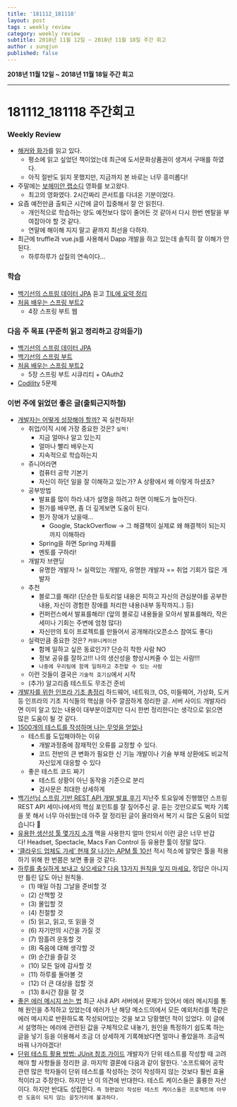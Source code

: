 ```yaml
---
title: '181112_181118'  
layout: post  
tags : weekly review
category: weekly review
subtitle: 2018년 11월 12일 ~ 2018년 11월 18일 주간 회고
author : sungjun
published: false
---
```


**2018년 11월 12일 ~ 2018년 11월 18일 주간 회고** 

---

# 181112_181118 주간회고

### Weekly Review
- [해커와 화가](https://book.naver.com/bookdb/book_detail.nhn?bid=7399482)를 읽고 있다.
    - 평소에 읽고 싶었던 책이었는데 최근에 도서문화상품권이 생겨서 구매를 하였다.
    - 아직 절반도 읽지 못했지만, 지금까지 본 바로는 너무 흥미롭다!
- 주말에는 [보헤미안 랩소디](https://movie.naver.com/movie/bi/mi/basic.nhn?code=156464) 영화를 보고왔다.
    - 최고의 영화였다. 2시간짜리 콘서트를 다녀온 기분이었다.
- 요즘 예전만큼 출퇴근 시간에 글이 집중해서 잘 안 읽힌다.
    - 개인적으로 학습하는 양도 예전보다 많이 줄어든 것 같아서 다시 한번 멘탈을 부여잡아야 할 것 같다.
    - 연말에 해이해 지지 말고 끝까지 최선을 다하자.
- 최근에 truffle과 vue.js를 사용해서 Dapp 개발을 하고 있는데 솔직히 잘 이해가 안 된다.
    - 하루하루가 삽질의 연속이다...

### 학습
- [백기선의 스프링 데이터 JPA](https://www.inflearn.com/course/%EC%8A%A4%ED%94%84%EB%A7%81-%EB%8D%B0%EC%9D%B4%ED%84%B0-jpa/) 듣고 [TIL에 요약 정리](https://github.com/gwonsungjun/TIL/blob/master/JPA/Whiteship-JPA.md)
- [처음 배우는 스프링 부트2](https://book.naver.com/bookdb/book_detail.nhn?bid=14031681)
    - 4장 스프링 부트 웹

### 다음 주 목표 (꾸준히 읽고 정리하고 강의듣기)
- [백기선의 스프링 데이터 JPA](https://www.inflearn.com/course/%EC%8A%A4%ED%94%84%EB%A7%81-%EB%8D%B0%EC%9D%B4%ED%84%B0-jpa/)
- [백기선의 스프링 부트](https://www.inflearn.com/course/%EC%8A%A4%ED%94%84%EB%A7%81%EB%B6%80%ED%8A%B8/)
- [처음 배우는 스프링 부트2](https://book.naver.com/bookdb/book_detail.nhn?bid=14031681)
    - 5장 스프링 부트 시큐리티 + OAuth2
- [Codility](https://www.codility.com/) 5문제

### 이번 주에 읽었던 좋은 글(출퇴근지하철)
- [개발자는 어떻게 성장해야 할까?](https://www.slideshare.net/charsyam2/how-to-become-better-engineer) 꼭 실천하자!
    - 취업/이직 시에 가장 중요한 것은? `실력!`
        - 지금 얼마나 알고 있는지
        - 얼마나 빨리 배우는지
        - 지속적으로 학습하는지
    - 쥬니어라면
        - 컴퓨터 공학 기본기
        - 자신이 하던 일을 잘 이해하고 있는가? A 상황에서 왜 이렇게 하셨죠?
    - 공부방법
        - 발표를 많이 하라.내가 설명을 하려고 하면 이해도가 높아진다.
        - 뭔가를 배우면, 좀 더 깊게보면 도움이 된다.
        - 뭔가 장애가 났을때…
            - Google, StackOverflow -> 그 해결책이 실제로 왜 해결책이 되는지까지 이해하라
        - Spring을 하면 Spring 자체를
        - 멘토를 구하라!
    - 개발자 브랜딩
        - 유명한 개발자 != 실력있는 개발자, 유명한 개발자 == 취업 기회가 많은 개발자
    - 추천
        - 블로그를 해라! (단순한 듀토리얼 내용은 피하고 자신의 관심분야를 공부한 내용, 자신이 경험한 장애를 처리한 내용(내부 동작까지..) 등)
        - 컨퍼런스에서 발표를해라! (앞의 블로깅 내용들을 모아서 발표를해라, 작은 세미나 기회는 주변에 엄청 많다)
        - 자신만의 토이 프로젝트를 만들어서 공개해라(오픈소스 참여도 좋다)
    - 실력만큼 중요한 것은? `커뮤니케이션`
        - 함께 일하고 싶은 동료인가? 단순히 착한 사람 NO
        - 정보 공유를 잘하고!!! 나의 생산성을 향상시켜줄 수 있는 사람!!!
        - `나중에 우리팀에 함께 일하자고 추천할 수 있는 사람`
    - 이런 것들이 결국은 `기술적 호기심`에서 시작
    - (추가) 알고리즘 테스트도 무조건 준비
- [개발자를 위한 인프라 기초 총정리](https://futurecreator.github.io/2018/11/09/it-infrastructure-basics/) 하드웨어, 네트워크, OS, 미들웨어, 가상화, 도커 등 인프라의 기초 지식들의 핵심을 아주 깔끔하게 정리한 글. 서버 사이드 개발자라면 이미 알고 있는 내용이 대부분이겠지만 다시 한번 정리한다는 생각으로 읽으면 많은 도움이 될 것 같다.
- [1500개의 테스트를 작성하며 나는 무엇을 얻었나](https://medium.com/@minhyeok4dev/1500%EA%B0%9C-%ED%85%8C%EC%8A%A4%ED%8A%B8%EB%A5%BC-%EC%9E%91%EC%84%B1%ED%95%98%EB%A9%B0-%EB%82%98%EB%8A%94-%EB%AC%B4%EC%97%87%EC%9D%84-%EC%96%BB%EC%97%88%EB%82%98-62b9facd53d8)
    - 테스트를 도입해야하는 이유
        - 개발과정중에 잠재적인 오류를 교정할 수 있다.
        - 코드 전반의 큰 변화가 필요한 신 기능 개발이나 기술 부채 상환에도 비교적 자신있게 대응할 수 있다
    - 좋은 테스트 코드 짜기
        - 테스트 상황이 아닌 동작을 기준으로 분리
        - 검사문은 최대한 상세하게
- [백기선님 스프링 기반 REST API 개발 발표 후기](https://github.com/david-learner/java-study/blob/master/%EB%B0%B1%EA%B8%B0%EC%84%A0%EB%8B%98_%EC%8A%A4%ED%94%84%EB%A7%81_%EA%B8%B0%EB%B0%98_REST_API_%EA%B0%9C%EB%B0%9C/readme.md) 지난주 토요일에 진행했던 스프링 REST API 세미나에서의 핵심 포인트를 잘 짚어주신 글. 듣는 것만으로도 벅차 기록을 못 해서 너무 아쉬웠는데 아주 잘 정리된 글이 올라와서 복기 시 많은 도움이 되었습니다 🙂
- [유용한 생산성 툴 몇가지 소개](https://velog.io/@chris/-%EC%9C%A0%EC%9A%A9%ED%95%9C-%EC%83%9D%EC%82%B0%EC%84%B1-%ED%88%B4-%EB%AA%87%EA%B0%80%EC%A7%80-%EC%86%8C%EA%B0%9C-4fjobp3vim) 맥을 사용한지 얼마 안되서 이런 글은 너무 반갑다! Headset, Spectacle, Macs Fan Control 등 유용한 툴이 정말 많다.
- [‘클라우드 업체도 가세’ 현재 잘 나가는 APM 툴 10선](http://www.ciokorea.com/slideshow/40137) 적시 적소에 알맞은 툴을 적용하기 위해 한 번쯤은 보면 좋을 것 같다.
- [하루를 충실하게 보내고 싶으세요? 다음 13가지 원칙을 잊지 마세요.](http://newspeppermint.com/2018/10/17/m-day/) 정답은 아니지만 틀린 답도 아닌 원칙들.
    - (1) 매일 아침 그날을 준비할 것
    - (2) 산책할 것
    - (3) 몰입할 것
    - (4) 친절할 것
    - (5) 읽고, 읽고, 또 읽을 것
    - (6) 자기만의 시간을 가질 것
    - (7) 땀흘려 운동할 것
    - (8) 죽음에 대해 생각할 것
    - (9) 순간을 즐길 것
    - (10) 모든 일에 감사할 것
    - (11) 하루를 돌아볼 것
    - (12) 더 큰 대상을 접할 것
    - (13) 8시간 잠을 잘 것
- [좋은 에러 메시지 쓰는 법](https://drive.google.com/file/d/14_O9QJizrfJ7YQ5uZAUUpQ78pGDADnaX/view) 최근 사내 API 서버에서 문제가 있어서 에러 메시지를 통해 원인을 추적하고 있었는데 에러가 난 해당 메소드의에서 모든 예외처리를 똑같은 에러 메시지로 반환하도록 작성되어있는 것을 보고 당황했던 적이 있었다. 이 글에서 설명하는 에러에 관련된 값을 구체적으로 내놓기, 원인을 특정하기 쉽도록 하는 글을 넣기 등을 이용해서 조금 더 상세하게 기록해놨다면 얼마나 좋았을까. 조금씩 바꿔 나가야겠다!  
- [단위 테스트 활용 방법: JUnit 참조 가이드](https://brunch.co.kr/@pubjinson/16) 개발자가 단위 테스트를 작성할 때 고려해야 할 사항들을 정리한 글. 마지막 결론에 다음과 같이 말한다. ‘소프트웨어 공학 관련 많은 학자들이 단위 테스트를 작성하는 것이 작성하지 않는 것보다 훨씬 효율적이라고 주장한다. 하지만 난 이 의견에 반대한다. 테스트 케이스들은 훌륭한 자산이다. 하지만 반대도 성립한다. `즉 형편없이 작성된 테스트 케이스들은 프로젝트에 아무런 도움이 되지 않는 골칫거리에 불과하다.`
